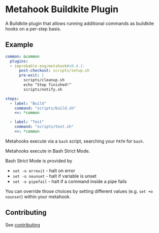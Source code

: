 # Metahook Buildkite Plugin

A Buildkite plugin that allows running additional commands as buildkite hooks on a per-step basis.

## Example

```yaml
common: &common
  plugins:
  - improbable-eng/metahook#v0.4.1:
      post-checkout: scripts/setup.sh
      pre-exit: |
        scripts/cleanup.sh
        echo "Step finished!"
        scripts/notify.sh

steps:
  - label: "Build"
    command: "scripts/build.sh"
    <<: *common

  - label: "Test"
    command: "scripts/test.sh"
    <<: *common
```

Metahooks execute via a `bash` script, searching your `PATH` for `bash`.

Metahooks execute in Bash Strict Mode.

Bash Strict Mode is provided by

- `set -o errexit` - halt on error
- `set -o nounset` - halt if variable is unset
- `set -o pipefail` - halt if a command inside a pipe fails

You can override those choices by setting different values (e.g. `set +o nounset`) within your metahook.

## Contributing

See [contributing](contributing.md)
